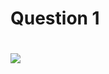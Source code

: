 <h1>Question 1<h1/>
<img src= https://user-images.githubusercontent.com/12531340/160896253-561cb18a-718f-435d-9f08-c09831044c67.png>
 
<br/>
<br/>
